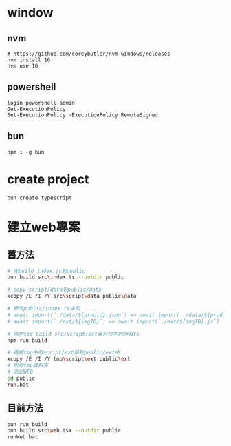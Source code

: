 # window
## nvm
    # https://github.com/coreybutler/nvm-windows/releases
    nvm install 16
    nvm use 16

## powershell
    login powershell admin
    Get-ExecutionPolicy
    Set-ExecutionPolicy -ExecutionPolicy RemoteSigned

## bun
    npm i -g bun

# create project
```
bun create typescript
```

# 建立web專案
## 舊方法
```bash
# 先build index.js到public
bun build src\index.ts --outdir public

# copy script/data到public/data
xcopy /E /I /Y src\script\data public\data

# 修改public/index.ts中的
# await import(`./data/${prodid}.json`) => await import(`./data/${prodid}.json`, {with: {type: "json"}})
# await import(`./ext/${imgID}`) => await import(`./ext/${imgID}.js`)

# 再用tsc build src/script/ext資料夾中的所有ts
npm run build

# 再將tmp中的script/ext移到public/ext中
xcopy /E /I /Y tmp\script\ext public\ext
# 刪除tmp資料夾
# 測試WEB
cd public
run.bat
```
## 目前方法
```bash
bun run build
bun build src\web.tsx --outdir public
runWeb.bat
```
